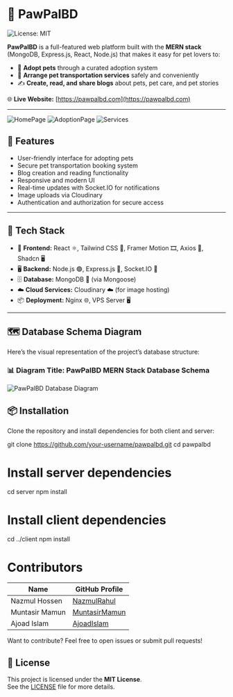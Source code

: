 # 🐾 PawPalBD
![License: MIT](https://img.shields.io/badge/License-MIT-green.svg)

**PawPalBD** is a full-featured web platform built with the **MERN stack** (MongoDB, Express.js, React, Node.js) that makes it easy for pet lovers to:

- 🐶 **Adopt pets** through a curated adoption system  
- 🚚 **Arrange pet transportation services** safely and conveniently  
- ✍️ **Create, read, and share blogs** about pets, pet care, and pet stories  

🌐 **Live Website:** [https://pawpalbd.com](https://pawpalbd.com)

---
![HomePage](https://res.cloudinary.com/do3avtsuj/image/upload/v1749938289/Screenshot_2025-06-15_031550_kpmdoc.png)
![AdoptionPage](https://res.cloudinary.com/do3avtsuj/image/upload/v1749938510/Screenshot_2025-06-15_031600_gnhdpb.png)
![Services](https://res.cloudinary.com/do3avtsuj/image/upload/v1749938755/Screenshot_2025-06-15_040523_wv05c9.png)

## 📸 Features

- User-friendly interface for adopting pets
- Secure pet transportation booking system
- Blog creation and reading functionality
- Responsive and modern UI
- Real-time updates with Socket.IO for notifications
- Image uploads via Cloudinary
- Authentication and authorization for secure access

---

## 🚀 Tech Stack
- 🎨 **Frontend:** React ⚛️, Tailwind CSS 🎨, Framer Motion 🎞️, Axios 📡, Shadcn 🖥️
- 🖥️ **Backend:** Node.js 🟢, Express.js 🚂, Socket.IO 🔌
- 🗄️ **Database:** MongoDB 🍃 (via Mongoose)
- ☁️ **Cloud Services:** Cloudinary ☁️ (for image hosting)
- 📦 **Deployment:** Nginx 🌐, VPS Server 🖥️


---
## 🗺️ Database Schema Diagram

Here’s the visual representation of the project’s database structure:

### 📊 Diagram Title: **PawPalBD MERN Stack Database Schema**

![PawPalBD Database Diagram](https://res.cloudinary.com/do3avtsuj/image/upload/v1749940295/schema_ripyed.png)

## 📦 Installation

Clone the repository and install dependencies for both client and server:

git clone https://github.com/your-username/pawpalbd.git
cd pawpalbd

# Install server dependencies
cd server
npm install

# Install client dependencies
cd ../client
npm install

# Contributors

| Name           | GitHub Profile                                  |
| -------------- | -----------------------------------------------|
| Nazmul Hossen  | [NazmulRahul](https://github.com/NazmulRahul) |
| Muntasir Mamun  | [MuntasirMamun](https://github.com/CharlieBrown110) |
| Ajoad Islam  | [AjoadIslam](https://github.com/ajoad-0139) |

Want to contribute? Feel free to open issues or submit pull requests!
## 📄 License

This project is licensed under the **MIT License**.  
See the [LICENSE](LICENSE) file for more details.
